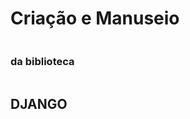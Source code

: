 <div style="display:flex; flex-direction: column;">
<h1>Criação e Manuseio</h1>
<h3>da biblioteca</h3>
<h2>DJANGO</h2>
</div>
